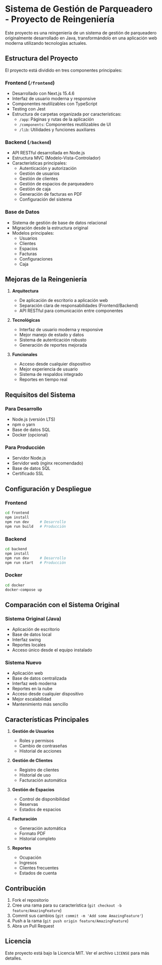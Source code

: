 # Sistema de Gestión de Parqueadero - Proyecto de Reingeniería

Este proyecto es una reingeniería de un sistema de gestión de parqueadero originalmente desarrollado en Java, transformándolo en una aplicación web moderna utilizando tecnologías actuales.

## Estructura del Proyecto

El proyecto está dividido en tres componentes principales:

### Frontend (`/frontend`)
- Desarrollado con Next.js 15.4.6
- Interfaz de usuario moderna y responsive
- Componentes reutilizables con TypeScript
- Testing con Jest
- Estructura de carpetas organizada por características:
  - `/app`: Páginas y rutas de la aplicación
  - `/components`: Componentes reutilizables de UI
  - `/lib`: Utilidades y funciones auxiliares

### Backend (`/backend`)
- API RESTful desarrollada en Node.js
- Estructura MVC (Modelo-Vista-Controlador)
- Características principales:
  - Autenticación y autorización
  - Gestión de usuarios
  - Gestión de clientes
  - Gestión de espacios de parqueadero
  - Gestión de caja
  - Generación de facturas en PDF
  - Configuración del sistema

### Base de Datos
- Sistema de gestión de base de datos relacional
- Migración desde la estructura original
- Modelos principales:
  - Usuarios
  - Clientes
  - Espacios
  - Facturas
  - Configuraciones
  - Caja

## Mejoras de la Reingeniería

1. **Arquitectura**
   - De aplicación de escritorio a aplicación web
   - Separación clara de responsabilidades (Frontend/Backend)
   - API RESTful para comunicación entre componentes

2. **Tecnológicas**
   - Interfaz de usuario moderna y responsive
   - Mejor manejo de estado y datos
   - Sistema de autenticación robusto
   - Generación de reportes mejorada

3. **Funcionales**
   - Acceso desde cualquier dispositivo
   - Mejor experiencia de usuario
   - Sistema de respaldos integrado
   - Reportes en tiempo real

## Requisitos del Sistema

### Para Desarrollo
- Node.js (versión LTS)
- npm o yarn
- Base de datos SQL
- Docker (opcional)

### Para Producción
- Servidor Node.js
- Servidor web (nginx recomendado)
- Base de datos SQL
- Certificado SSL

## Configuración y Despliegue

### Frontend
```bash
cd frontend
npm install
npm run dev     # Desarrollo
npm run build   # Producción
```

### Backend
```bash
cd backend
npm install
npm run dev     # Desarrollo
npm run start   # Producción
```

### Docker
```bash
cd docker
docker-compose up
```

## Comparación con el Sistema Original

### Sistema Original (Java)
- Aplicación de escritorio
- Base de datos local
- Interfaz swing
- Reportes locales
- Acceso único desde el equipo instalado

### Sistema Nuevo
- Aplicación web
- Base de datos centralizada
- Interfaz web moderna
- Reportes en la nube
- Acceso desde cualquier dispositivo
- Mejor escalabilidad
- Mantenimiento más sencillo

## Características Principales

1. **Gestión de Usuarios**
   - Roles y permisos
   - Cambio de contraseñas
   - Historial de acciones

2. **Gestión de Clientes**
   - Registro de clientes
   - Historial de uso
   - Facturación automática

3. **Gestión de Espacios**
   - Control de disponibilidad
   - Reservas
   - Estados de espacios

4. **Facturación**
   - Generación automática
   - Formato PDF
   - Historial completo

5. **Reportes**
   - Ocupación
   - Ingresos
   - Clientes frecuentes
   - Estados de cuenta

## Contribución

1. Fork el repositorio
2. Cree una rama para su característica (`git checkout -b feature/AmazingFeature`)
3. Commit sus cambios (`git commit -m 'Add some AmazingFeature'`)
4. Push a la rama (`git push origin feature/AmazingFeature`)
5. Abra un Pull Request

## Licencia

Este proyecto está bajo la Licencia MIT. Ver el archivo `LICENSE` para más detalles.

